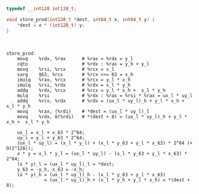````cpp
typedef __int128 int128_t;

void store_prod(int128_t *dest, int64_t x, int64_t y) {
    *dest = x * (int128_t) y;
} 
````
<br>

````x86asm
store_prod:
    movq    %rdx, %rax      # %rax = %rdx = y_l
    cqto                    # %rdx : %rax = y_h + y_l
    movq    %rsi, %rcx      # %rcx = x_l
    sarq    $63, %rcx       # %rcx >>= 63 = x_h
    imulq   %rax, %rcx      # %rcx = y_l * x_h
    imulq   %rsi, %rdx      # %rdx = x_l * y_h
    addq    %rdx, %rcx      # %rcx = y_l * x_h +  x_l * y_h
    mulq    %rsi            # %rdx : %rax = %rsi * %rax = ux_l * uy_l
    addq    %rcx, %rdx      # %rdx = (ux_l * uy_l)_h + y_l * x_h +  x_l * y_h
    movq    %rax, (%rdi)    # *dest = (ux_l * uy_l)_l
    movq    %rdx, 8(%rdi)   # *(dest + 8) = (ux_l * uy_l)_h + y_l * x_h +  x_l * y_h
```` 

        ux_l = x_l + x_63 * 2^64;
        uy_l = y_l + y_63 * 2^64;
        (ux_l * uy_l) = (x_l * y_l) + (x_l * y_63 + y_l * x_63) * 2^64 (+ O(2^128));
        x * y = x_l * y_l = (ux_l * uy_l) - (x_l * y_63 + y_l * x_63) * 2^64;
        (x * y)_l = (ux_l * uy_l)_l = *dest;
        y_63 = -y_h, x_63 = -x_h;
        (x * y)_h = (ux_l * uy_l)_h - (x_l * y_63 + y_l * x_63) 
                  = (ux_l * uy_l)_h + (x_l * y_h + y_l * x_h) = *(dest + 8);